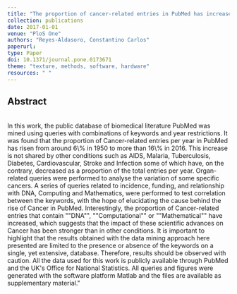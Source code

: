 ```yaml
---
title: "The proportion of cancer-related entries in PubMed has increased considerably; is cancer truly ""The Emperor of All Maladies""?"
collection: publications
date: 2017-01-01
venue: "PloS One"
authors: "Reyes-Aldasoro, Constantino Carlos"
paperurl:
type: Paper
doi: 10.1371/journal.pone.0173671
theme: "texture, methods, software, hardware"
resources: " "
---
```

<h2> Abstract </h2>  <br> In this work, the public database of biomedical literature PubMed was mined using queries with combinations of keywords and year restrictions. It was found that the proportion of Cancer-related entries per year in PubMed has risen from around 6\% in 1950 to more than 16\% in 2016. This increase is not shared by other conditions such as AIDS, Malaria, Tuberculosis, Diabetes, Cardiovascular, Stroke and Infection some of which have, on the contrary, decreased as a proportion of the total entries per year. Organ-related queries were performed to analyse the variation of some specific cancers. A series of queries related to incidence, funding, and relationship with DNA, Computing and Mathematics, were performed to test correlation between the keywords, with the hope of elucidating the cause behind the rise of Cancer in PubMed. Interestingly, the proportion of Cancer-related entries that contain ""DNA"", ""Computational"" or ""Mathematical"" have increased, which suggests that the impact of these scientific advances on Cancer has been stronger than in other conditions. It is important to highlight that the results obtained with the data mining approach here presented are limited to the presence or absence of the keywords on a single, yet extensive, database. Therefore, results should be observed with caution. All the data used for this work is publicly available through PubMed and the UK's Office for National Statistics. All queries and figures were generated with the software platform Matlab and the files are available as supplementary material."
